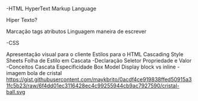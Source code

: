 -HTML
HyperText Markup Language

Hiper Texto?

Marcação
    tags
    atributos
Linguagem
    maneira de escrever

-CSS

Apresentação visual para o cliente
Estilos para o HTML
Cascading Style Sheets
    Folha de Estilo em Cascata
-Declaração
Seletor
Propriedade e Valor
-Conceitos
Cascata
Especificidade
Box Model
Display block vs inline
-imagem bola de cristal
https://gist.githubusercontent.com/maykbrito/0acdf4ce919838ffed50915a31fc5b23/raw/6f4dd01ec3116428ec4c99255944cb9ac7927590/cristal-ball.svg
 